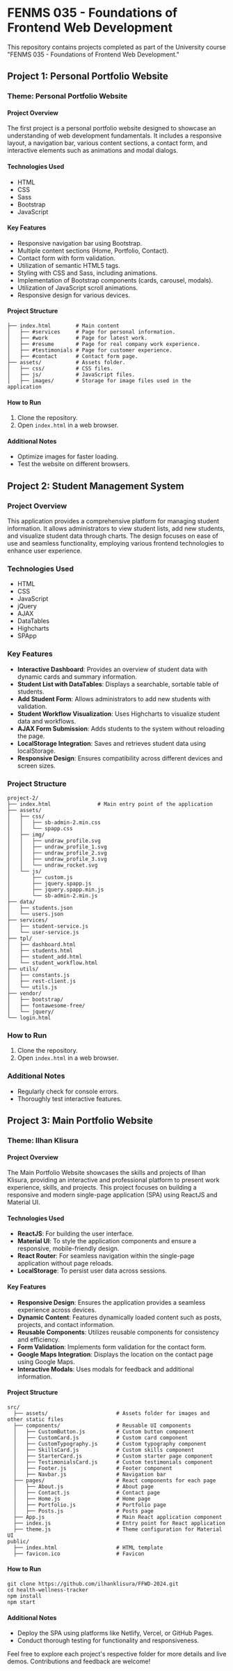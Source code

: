 # FENMS 035 - Foundations of Frontend Web Development

This repository contains projects completed as part of the University course "FENMS 035 - Foundations of Frontend Web Development."

## Project 1: Personal Portfolio Website

### Theme: Personal Portfolio Website

#### Project Overview

The first project is a personal portfolio website designed to showcase an understanding of web development fundamentals. It includes a responsive layout, a navigation bar, various content sections, a contact form, and interactive elements such as animations and modal dialogs.

#### Technologies Used

-  HTML
-  CSS
-  Sass
-  Bootstrap
-  JavaScript

#### Key Features

-  Responsive navigation bar using Bootstrap.
-  Multiple content sections (Home, Portfolio, Contact).
-  Contact form with form validation.
-  Utilization of semantic HTML5 tags.
-  Styling with CSS and Sass, including animations.
-  Implementation of Bootstrap components (cards, carousel, modals).
-  Utilization of JavaScript scroll animations.
-  Responsive design for various devices.

#### Project Structure

```plaintext
├── index.html        # Main content
│   ├── #services     # Page for personal information.
│   ├── #work         # Page for latest work.
│   ├── #resume       # Page for real company work experience.
│   ├── #testimonials # Page for customer experience.
│   ├── #contact      # Contact form page.
├── assets/           # Assets folder.
│   ├── css/          # CSS files.
│   ├── js/           # JavaScript files.
│   ├── images/       # Storage for image files used in the application
```

#### How to Run

1. Clone the repository.
2. Open `index.html` in a web browser.

#### Additional Notes

-  Optimize images for faster loading.
-  Test the website on different browsers.

## Project 2: Student Management System

### Project Overview

This application provides a comprehensive platform for managing student information. It allows administrators to view student lists, add new students, and visualize student data through charts. The design focuses on ease of use and seamless functionality, employing various frontend technologies to enhance user experience.

### Technologies Used

-  HTML
-  CSS
-  JavaScript
-  jQuery
-  AJAX
-  DataTables
-  Highcharts
-  SPApp

### Key Features

-  **Interactive Dashboard**: Provides an overview of student data with dynamic cards and summary information.
-  **Student List with DataTables**: Displays a searchable, sortable table of students.
-  **Add Student Form**: Allows administrators to add new students with validation.
-  **Student Workflow Visualization**: Uses Highcharts to visualize student data and workflows.
-  **AJAX Form Submission**: Adds students to the system without reloading the page.
-  **LocalStorage Integration**: Saves and retrieves student data using localStorage.
-  **Responsive Design**: Ensures compatibility across different devices and screen sizes.

### Project Structure

```plaintext
project-2/
├── index.html               # Main entry point of the application
├── assets/
│   ├── css/
│   │   ├── sb-admin-2.min.css
│   │   └── spapp.css
│   ├── img/
│   │   ├── undraw_profile.svg
│   │   ├── undraw_profile_1.svg
│   │   ├── undraw_profile_2.svg
│   │   ├── undraw_profile_3.svg
│   │   └── undraw_rocket.svg
│   └── js/
│       ├── custom.js
│       ├── jquery.spapp.js
│       ├── jquery.spapp.min.js
│       └── sb-admin-2.min.js
├── data/
│   ├── students.json
│   └── users.json
├── services/
│   ├── student-service.js
│   └── user-service.js
├── tpl/
│   ├── dashboard.html
│   ├── students.html
│   ├── student_add.html
│   └── student_workflow.html
├── utils/
│   ├── constants.js
│   ├── rest-client.js
│   └── utils.js
├── vendor/
│   ├── bootstrap/
│   ├── fontawesome-free/
│   └── jquery/
└── login.html
```

### How to Run

1. Clone the repository.
2. Open `index.html` in a web browser.

### Additional Notes

-  Regularly check for console errors.
-  Thoroughly test interactive features.

## Project 3: Main Portfolio Website

### Theme: Ilhan Klisura

#### Project Overview

The Main Portfolio Website showcases the skills and projects of Ilhan Klisura, providing an interactive and professional platform to present work experience, skills, and projects. This project focuses on building a responsive and modern single-page application (SPA) using ReactJS and Material UI.

#### Technologies Used

- **ReactJS**: For building the user interface.
- **Material UI**: To style the application components and ensure a responsive, mobile-friendly design.
- **React Router**: For seamless navigation within the single-page application without page reloads.
- **LocalStorage**: To persist user data across sessions.

#### Key Features

- **Responsive Design**: Ensures the application provides a seamless experience across devices.
- **Dynamic Content**: Features dynamically loaded content such as posts, projects, and contact information.
- **Reusable Components**: Utilizes reusable components for consistency and efficiency.
- **Form Validation**: Implements form validation for the contact form.
- **Google Maps Integration**: Displays the location on the contact page using Google Maps.
- **Interactive Modals**: Uses modals for feedback and additional information.

#### Project Structure

```plaintext
src/
  ├── assets/                      # Assets folder for images and other static files
  ├── components/                  # Reusable UI components
  │   ├── CustomButton.js          # Custom button component
  │   ├── CustomCard.js            # Custom card component
  │   ├── CustomTypography.js      # Custom typography component
  │   ├── SkillsCard.js            # Custom skills component
  │   ├── StarterCard.js           # Custom starter page component
  │   ├── TestimonialsCard.js      # Custom testimonials component
  │   ├── Footer.js                # Footer component
  │   ├── Navbar.js                # Navigation bar
  ├── pages/                       # React components for each page
  │   ├── About.js                 # About page
  │   ├── Contact.js               # Contact page
  │   ├── Home.js                  # Home page
  │   ├── Portfolio.js             # Portfolio page
  │   ├── Posts.js                 # Posts page
  ├── App.js                       # Main React application component
  ├── index.js                     # Entry point for React application
  ├── theme.js                     # Theme configuration for Material UI
public/
  ├── index.html                   # HTML template
  ├── favicon.ico                  # Favicon
```

#### How to Run

```
git clone https://github.com/ilhanklisura/FFWD-2024.git
cd health-wellness-tracker
npm install
npm start
```

#### Additional Notes

-  Deploy the SPA using platforms like Netlify, Vercel, or GitHub Pages.
-  Conduct thorough testing for functionality and responsiveness.

Feel free to explore each project's respective folder for more details and live demos. Contributions and feedback are welcome!
